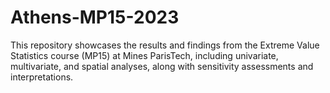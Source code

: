 # Athens-MP15-2023
This repository showcases the results and findings from the Extreme Value Statistics course (MP15) at Mines ParisTech, including univariate, multivariate, and spatial analyses, along with sensitivity assessments and interpretations.
